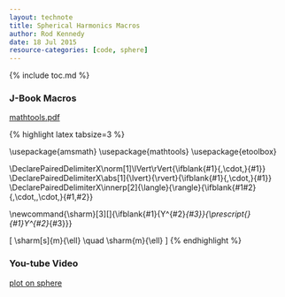 ```yaml
---
layout: technote
title: Spherical Harmonics Macros
author: Rod Kennedy
date: 18 Jul 2015
resource-categories: [code, sphere]
---
```


{% include toc.md %}


### J-Book Macros

[mathtools.pdf](http://texdoc.net/texmf-dist/doc/latex/mathtools/mathtools.pdf)

{% highlight latex tabsize=3 %}

\usepackage{amsmath}
\usepackage{mathtools}
\usepackage{etoolbox}

\DeclarePairedDelimiterX\norm[1]\lVert\rVert{\ifblank{#1}{\,\cdot\,}{#1}}
\DeclarePairedDelimiterX\abs[1]{\lvert}{\rvert}{\ifblank{#1}{\,\cdot\,}{#1}}
\DeclarePairedDelimiterX\innerp[2]{\langle}{\rangle}{\ifblank{#1#2}{\,\cdot\,,\cdot\,}{#1,#2}}

\newcommand{\sharm}[3][]{\ifblank{#1}{Y^{#2}_{#3}}{\prescript{}{#1}Y^{#2}_{#3}}}

\[
	\sharm[s]{m}{\ell} \quad \sharm{m}{\ell}
\]
{% endhighlight %}

### You-tube Video

[plot on sphere](https://www.youtube.com/watch?v=NB6rDT4ycVY)
